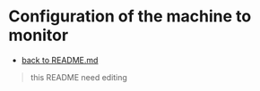 # Configuration of the machine to monitor

+ [back to README.md](./README.md)

> this README need editing

